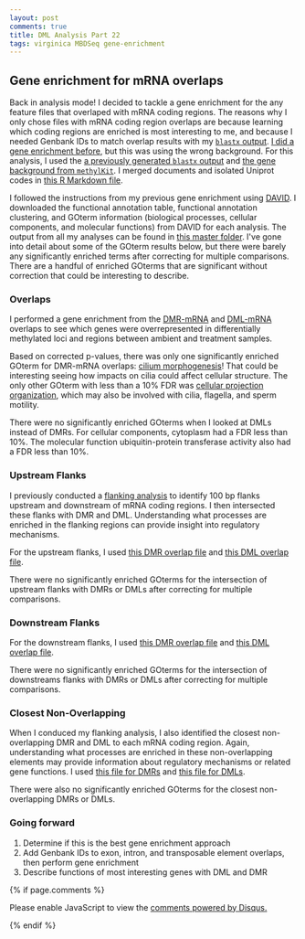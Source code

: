 ```yaml
---
layout: post
comments: true
title: DML Analysis Part 22
tags: virginica MBDSeq gene-enrichment
---
```


## Gene enrichment for mRNA overlaps

Back in analysis mode! I decided to tackle a gene enrichment for the any feature files that overlaped with mRNA coding regions. The reasons why I only chose files with mRNA coding region overlaps are because learning which coding regions are enriched is most interesting to me, and because I needed Genbank IDs to match overlap results with my [`blastx` output](https://github.com/fish546-2018/yaamini-virginica/blob/master/analyses/2018-12-02-Gene-Enrichment-Analysis/2018-09-11-Transcript-Uniprot-blastx-codeIsolated.txt). [I did a gene enrichment before](https://yaaminiv.github.io/DML-Analysis-Part7/), but this was using the wrong background. For this analysis, I used the [a previously generated `blastx` output](https://yaaminiv.github.io/DML-Analysis-Part6/) and [the gene background from `methylKit`](https://yaaminiv.github.io/DML-Analysis-Part19/). I merged documents and isolated Uniprot codes in [this R Markdown file](https://github.com/fish546-2018/yaamini-virginica/blob/master/analyses/2018-12-02-Gene-Enrichment-Analysis/2019-02-22-Gene-Enrichment-Analysis.Rmd).

I followed the instructions from my previous gene enrichment using [DAVID](https://david.ncifcrf.gov/summary.jsp). I downloaded the functional annotation table, functional annotation clustering, and GOterm information (biological processes, cellular components, and molecular functions) from DAVID for each analysis. The output from all my analyses can be found in [this master folder](https://github.com/fish546-2018/yaamini-virginica/tree/master/analyses/2018-12-02-Gene-Enrichment-Analysis/2019-02-22-DAVID-Output). I've gone into detail about some of the GOterm results below, but there were barely any significantly enriched terms after correcting for multiple comparisons. There are a handful of enriched GOterms that are significant without correction that could be interesting to describe.

### Overlaps

I performed a gene enrichment from the [DMR-mRNA](https://github.com/fish546-2018/yaamini-virginica/blob/master/analyses/2018-11-01-DML-and-DMR-Analysis/2018-11-07-DMR-mRNA.txt) and [DML-mRNA](https://github.com/fish546-2018/yaamini-virginica/blob/master/analyses/2018-11-01-DML-and-DMR-Analysis/2018-11-07-DML-mRNA-Unfolded.txt) overlaps to see which genes were overrepresented in differentially methylated loci and regions between ambient and treatment samples.

Based on corrected p-values, there was only one significantly enriched GOterm for DMR-mRNA overlaps: [cilium morphogenesis](http://www.informatics.jax.org/vocab/gene_ontology/GO:0060271)! That could be interesting seeing how impacts on cilia could affect cellular structure. The only other GOterm with less than a 10% FDR was [cellular projection organization](http://www.informatics.jax.org/vocab/gene_ontology/GO:0030030), which may also be involved with cilia, flagella, and sperm motility.

There were no significantly enriched GOterms when I looked at DMLs instead of DMRs. For cellular components, cytoplasm had a FDR less than 10%. The molecular function ubiquitin-protein transferase activity also had a FDR less than 10%.

### Upstream Flanks

I previously conducted a [flanking analysis](https://yaaminiv.github.io/DML-Analysis-Part18/) to identify 100 bp flanks upstream and downstream of mRNA coding regions. I then intersected these flanks with DMR and DML. Understanding what processes are enriched in the flanking regions can provide insight into regulatory mechanisms.

For the upstream flanks, I used [this DMR overlap file](https://github.com/fish546-2018/yaamini-virginica/blob/master/analyses/2018-11-01-DML-and-DMR-Analysis/2018-11-14-Flanking-Analysis/2018-11-15-mRNA-100bp-UpstreamFlanks-DMR.txt) and [this DML overlap file](https://github.com/fish546-2018/yaamini-virginica/blob/master/analyses/2018-11-01-DML-and-DMR-Analysis/2018-11-14-Flanking-Analysis/2018-11-15-mRNA-100bp-UpstreamFlanks-DML.txt).

There were no significantly enriched GOterms for the intersection of upstream flanks with DMRs or DMLs after correcting for multiple comparisons.

### Downstream Flanks

For the downstream flanks, I used [this DMR overlap file](https://github.com/fish546-2018/yaamini-virginica/blob/master/analyses/2018-11-01-DML-and-DMR-Analysis/2018-11-14-Flanking-Analysis/2018-11-15-mRNA-100bp-DownstreamFlanks-DMR.txt) and [this DML overlap file](https://github.com/fish546-2018/yaamini-virginica/blob/master/analyses/2018-11-01-DML-and-DMR-Analysis/2018-11-14-Flanking-Analysis/2018-11-15-mRNA-100bp-DownstreamFlanks-DML.txt).

There were no significantly enriched GOterms for the intersection of downstreams flanks with DMRs or DMLs after correcting for multiple comparisons.

### Closest Non-Overlapping

When I conduced my flanking analysis, I also identified the closest non-overlapping DMR and DML to each mRNA coding region. Again, understanding what processes are enriched in these non-overlapping elements may provide information about regulatory mechanisms or related gene functions. I used [this file for DMRs](https://github.com/fish546-2018/yaamini-virginica/blob/master/analyses/2018-11-01-DML-and-DMR-Analysis/2018-11-14-Flanking-Analysis/2018-11-14-mRNA-Closest-NoOverlap-DMRs.txt) and [this file for DMLs](https://github.com/fish546-2018/yaamini-virginica/blob/master/analyses/2018-11-01-DML-and-DMR-Analysis/2018-11-14-Flanking-Analysis/2018-11-14-mRNA-Closest-NoOverlap-DMLs.txt).

There were also no significantly enriched GOterms for the closest non-overlapping DMRs or DMLs.

### Going forward

1. Determine if this is the best gene enrichment approach
2. Add Genbank IDs to exon, intron, and transposable element overlaps, then perform gene enrichment
3. Describe functions of most interesting genes with DML and DMR

{% if page.comments %}

<div id="disqus_thread"></div>
<script>

/**
*  RECOMMENDED CONFIGURATION VARIABLES: EDIT AND UNCOMMENT THE SECTION BELOW TO INSERT DYNAMIC VALUES FROM YOUR PLATFORM OR CMS.
*  LEARN WHY DEFINING THESE VARIABLES IS IMPORTANT: https://disqus.com/admin/universalcode/#configuration-variables*/
/*
var disqus_config = function () {
this.page.url = PAGE_URL;  // Replace PAGE_URL with your page's canonical URL variable
this.page.identifier = PAGE_IDENTIFIER; // Replace PAGE_IDENTIFIER with your page's unique identifier variable
};
*/
(function() { // DON'T EDIT BELOW THIS LINE
var d = document, s = d.createElement('script');
s.src = 'https://the-responsible-grad-student.disqus.com/embed.js';
s.setAttribute('data-timestamp', +new Date());
(d.head || d.body).appendChild(s);
})();
</script>
<noscript>Please enable JavaScript to view the <a href="https://disqus.com/?ref_noscript">comments powered by Disqus.</a></noscript>

{% endif %}

<script id="dsq-count-scr" src="//the-responsible-grad-student.disqus.com/count.js" async></script>
